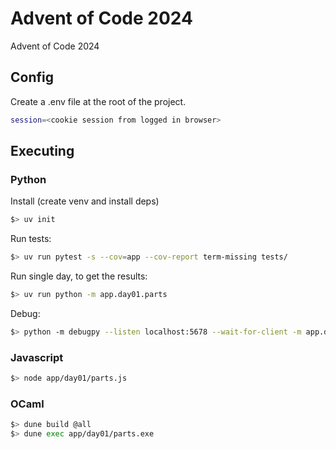 # Advent of Code 2024

Advent of Code 2024

## Config

Create a .env file at the root of the project.

```bash
session=<cookie session from logged in browser>
```

## Executing

### Python

Install (create venv and install deps)

```bash
$> uv init
```

Run tests:

```bash
$> uv run pytest -s --cov=app --cov-report term-missing tests/
```

Run single day, to get the results:

```bash
$> uv run python -m app.day01.parts
```

Debug:

```bash
$> python -m debugpy --listen localhost:5678 --wait-for-client -m app.day01.parts
```

### Javascript

```bash
$> node app/day01/parts.js
```

### OCaml

```bash
$> dune build @all
$> dune exec app/day01/parts.exe
```
